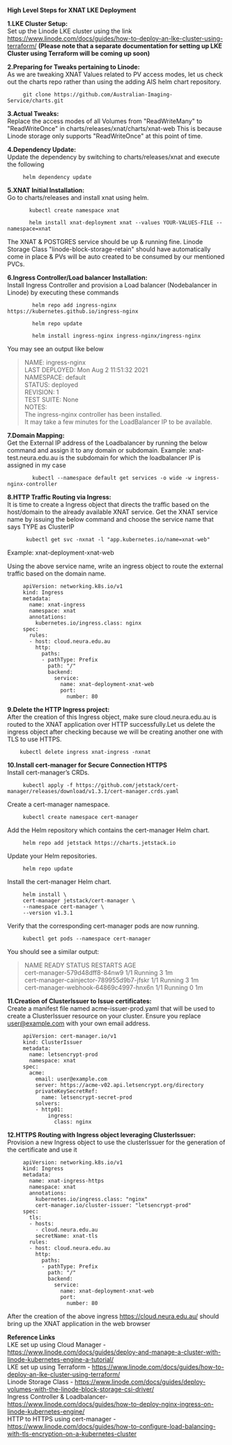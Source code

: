 **High Level Steps for XNAT LKE Deployment**


         

**1.LKE Cluster Setup:**\
                                    Set up the Linode LKE cluster using the link https://www.linode.com/docs/guides/how-to-deploy-an-lke-cluster-using-terraform/ **(Please note that a separate documentation for setting up LKE Cluster using Terraform will be coming up soon)**

**2.Preparing for Tweaks pertaining to Linode:**\
                           As we are tweaking XNAT Values related to PV access modes, let us check out the charts repo rather than using the adding
AIS helm chart repository.
                          
         git clone https://github.com/Australian-Imaging-Service/charts.git

**3.Actual Tweaks:**\
                           Replace the access modes of all Volumes from "ReadWriteMany" to "ReadWriteOnce" in charts/releases/xnat/charts/xnat-web
This is because Linode storage only supports "ReadWriteOnce" at this point of time.

**4.Dependency Update:**\
                           Update the dependency by switching to charts/releases/xnat and execute the following
            
         helm dependency update

**5.XNAT Initial Installation:**\
                           Go to charts/releases and install xnat using helm.

           kubectl create namespace xnat

           helm install xnat-deployment xnat --values YOUR-VALUES-FILE --namespace=xnat

   The XNAT & POSTGRES service should be up & running fine. Linode Storage Class "linode-block-storage-retain" should have automatically
   come in place & PVs will be auto created to be consumed by our mentioned PVCs.

**6.Ingress Controller/Load balancer Installation:**\
                           Install Ingress Controller and provision a Load balancer (Nodebalancer in Linode) by executing these commands

            helm repo add ingress-nginx https://kubernetes.github.io/ingress-nginx

            helm repo update

            helm install ingress-nginx ingress-nginx/ingress-nginx

You may see an output like below

>NAME: ingress-nginx\
LAST DEPLOYED: Mon Aug  2 11:51:32 2021\
NAMESPACE: default\
STATUS: deployed\
REVISION: 1\
TEST SUITE: None\
NOTES:\
The ingress-nginx controller has been installed.\
It may take a few minutes for the LoadBalancer IP to be available.

**7.Domain Mapping:**\
                           Get the External IP address of the Loadbalancer by running the below command and assign it to any domain or subdomain.
   Example: xnat-test.neura.edu.au is the subdomain for which the loadbalancer IP is assigned in my case

            kubectl --namespace default get services -o wide -w ingress-nginx-controller

**8.HTTP Traffic Routing via Ingress:**\
                           It is time to create a Ingress object that directs the traffic based on the host/domain to the already available XNAT service.
   Get the XNAT service name by issuing the below command and choose the service name that says TYPE as ClusterIP

          kubectl get svc -nxnat -l "app.kubernetes.io/name=xnat-web"

   Example: xnat-deployment-xnat-web

   Using the above service name, write an ingress object to route the external traffic based on the domain name.

         apiVersion: networking.k8s.io/v1
         kind: Ingress
         metadata:
           name: xnat-ingress
           namespace: xnat
           annotations:
             kubernetes.io/ingress.class: nginx
         spec:
           rules:
           - host: cloud.neura.edu.au
             http:
               paths:
               - pathType: Prefix
                 path: "/"
                 backend:
                   service:
                     name: xnat-deployment-xnat-web
                     port:
                       number: 80

**9.Delete the HTTP Ingress project:**\
                           After the creation of this Ingress object, make sure cloud.neura.edu.au is routed to the XNAT application over HTTP successfully.Let us delete the ingress object after checking because we will be creating another one with TLS to use HTTPS.

        kubectl delete ingress xnat-ingress -nxnat

**10.Install cert-manager for Secure Connection HTTPS**\
                           Install cert-manager’s CRDs.

         kubectl apply -f https://github.com/jetstack/cert-manager/releases/download/v1.3.1/cert-manager.crds.yaml

Create a cert-manager namespace.

         kubectl create namespace cert-manager
Add the Helm repository which contains the cert-manager Helm chart.

         helm repo add jetstack https://charts.jetstack.io
Update your Helm repositories.

         helm repo update
Install the cert-manager Helm chart.

         helm install \
         cert-manager jetstack/cert-manager \
         --namespace cert-manager \
         --version v1.3.1
Verify that the corresponding cert-manager pods are now running.

         kubectl get pods --namespace cert-manager
You should see a similar output:

>NAME                                       READY   STATUS    RESTARTS   AGE\
cert-manager-579d48dff8-84nw9              1/1     Running   3          1m\
cert-manager-cainjector-789955d9b7-jfskr   1/1     Running   3          1m\
cert-manager-webhook-64869c4997-hnx6n      1/1     Running   0          1m

**11.Creation of ClusterIssuer to Issue certificates:**\
                           Create a manifest file named acme-issuer-prod.yaml that will be used to create a ClusterIssuer resource on your cluster. Ensure you replace user@example.com with your own email address.

         
         apiVersion: cert-manager.io/v1
         kind: ClusterIssuer
         metadata:
           name: letsencrypt-prod
           namespace: xnat
         spec:
           acme:
             email: user@example.com
             server: https://acme-v02.api.letsencrypt.org/directory
             privateKeySecretRef:
               name: letsencrypt-secret-prod
             solvers:
             - http01:
                 ingress:
                   class: nginx

**12.HTTPS Routing with Ingress object leveraging ClusterIssuer:**\
Provision a new Ingress object to use the clusterIssuer for the generation of the certificate and use it

         apiVersion: networking.k8s.io/v1
         kind: Ingress
         metadata:
           name: xnat-ingress-https
           namespace: xnat
           annotations:
             kubernetes.io/ingress.class: "nginx"
             cert-manager.io/cluster-issuer: "letsencrypt-prod"
         spec:
           tls:
           - hosts:
             - cloud.neura.edu.au
             secretName: xnat-tls
           rules:
           - host: cloud.neura.edu.au
             http:
               paths:
               - pathType: Prefix
                 path: "/"
                 backend:
                   service:
                     name: xnat-deployment-xnat-web
                     port:
                       number: 80


After the creation of the above ingress https://cloud.neura.edu.au/ should bring up the XNAT application in the web browser


**Reference Links**\
         LKE set up using Cloud Manager   - https://www.linode.com/docs/guides/deploy-and-manage-a-cluster-with-linode-kubernetes-engine-a-tutorial/ \
         LKE set up using Terraform       - https://www.linode.com/docs/guides/how-to-deploy-an-lke-cluster-using-terraform/ \
         Linode Storage Class             - https://www.linode.com/docs/guides/deploy-volumes-with-the-linode-block-storage-csi-driver/ \
         Ingress Controller & Loadbalancer- https://www.linode.com/docs/guides/how-to-deploy-nginx-ingress-on-linode-kubernetes-engine/ \
         HTTP to HTTPS using cert-manager - https://www.linode.com/docs/guides/how-to-configure-load-balancing-with-tls-encryption-on-a-kubernetes-cluster
